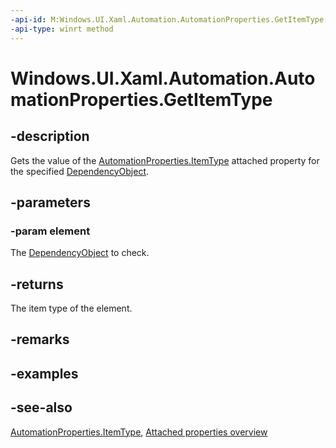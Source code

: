 ```yaml
---
-api-id: M:Windows.UI.Xaml.Automation.AutomationProperties.GetItemType(Windows.UI.Xaml.DependencyObject)
-api-type: winrt method
---
```


<!-- Method syntax
public string GetItemType(Windows.UI.Xaml.DependencyObject element)
-->

# Windows.UI.Xaml.Automation.AutomationProperties.GetItemType

## -description
Gets the value of the [AutomationProperties.ItemType](automationproperties_itemtype.md) attached property for the specified [DependencyObject](../windows.ui.xaml/dependencyobject.md).



## -parameters
### -param element
The [DependencyObject](../windows.ui.xaml/dependencyobject.md) to check.

## -returns
The item type of the element.

## -remarks

## -examples

## -see-also

[AutomationProperties.ItemType](automationproperties_itemtype.md), [Attached properties overview](/windows/uwp/xaml-platform/attached-properties-overview)
